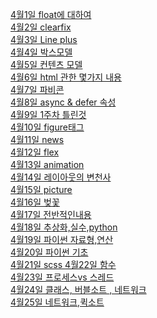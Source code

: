 <a href="https://github.com/hbsowo58/FastCampus_Summary/blob/master/README/2019-04/0401.md"> 4월1일 float에 대하여 <br>
<a href="https://github.com/hbsowo58/FastCampus_Summary/blob/master/README/2019-04/0402.md"> 4월2일 clearfix  <br>
<a href="https://github.com/hbsowo58/FastCampus_Summary/blob/master/README/2019-04/0403.md"> 4월3일 Line plus  <br>
<a href="https://github.com/hbsowo58/FastCampus_Summary/blob/master/README/2019-04/0404.md"> 4월4일 박스모델 <br>
<a href="https://github.com/hbsowo58/FastCampus_Summary/blob/master/README/2019-04/2019-04/0405.md"> 4월5일 컨텐츠 모델 <br>
<a href="https://github.com/hbsowo58/FastCampus_Summary/blob/master/README/2019-04/0406.md"> 4월6일 html 관한 몇가지 내용 <br>
<a href="https://github.com/hbsowo58/FastCampus_Summary/blob/master/README/2019-04/0407.md"> 4월7일 파비콘 <br>
<a href="https://github.com/hbsowo58/FastCampus_Summary/blob/master/README/2019-04/0408.md"> 4월8일 async & defer 속성 <br>
<a href="https://github.com/hbsowo58/FastCampus_Summary/blob/master/README/2019-04/0409.md"> 4월9일 1주차 틀린것  <br>
<a href="https://github.com/hbsowo58/FastCampus_Summary/blob/master/README/2019-04/0410.md"> 4월10일 figure태그  <br>
<a href="https://github.com/hbsowo58/FastCampus_Summary/blob/master/README/2019-04/0411.md"> 4월11일 news   <br>
<a href="https://github.com/hbsowo58/FastCampus_Summary/blob/master/README/2019-04/0412.md"> 4월12일 flex  <br>
<a href="https://github.com/hbsowo58/FastCampus_Summary/blob/master/README/2019-04/0413.md"> 4월13일 animation  <br>
<a href="https://github.com/hbsowo58/FastCampus_Summary/blob/master/README/2019-04/0414.md"> 4월14일 레이아웃의 변천사  <br>
<a href="https://github.com/hbsowo58/FastCampus_Summary/blob/master/README/2019-04/0415.md"> 4월15일 picture  <br>
<a href="https://github.com/hbsowo58/FastCampus_Summary/blob/master/README/2019-04/0416.md"> 4월16일 벚꽃 <br>
<a href="https://github.com/hbsowo58/FastCampus_Summary/blob/master/README/2019-04/0417.md"> 4월17일 전반적인내용 <br>
<a href="https://github.com/hbsowo58/FastCampus_Summary/blob/master/README/2019-04/0418.md"> 4월18일 추상화,실수,python<br>
<a href="https://github.com/hbsowo58/FastCampus_Summary/blob/master/README/2019-04/0419.md"> 4월19일 파이썬 자료형,연산<br>
<a href="https://github.com/hbsowo58/FastCampus_Summary/blob/master/README/2019-04/0420.md"> 4월20일 파이썬 기초 <br>
<a href="https://github.com/hbsowo58/FastCampus_Summary/blob/master/README/2019-04/0421.md"> 4월21일 scss
<a href="https://github.com/hbsowo58/FastCampus_Summary/blob/master/README/2019-04/0422.md"> 4월22일 함수<br> 
<a href="https://github.com/hbsowo58/FastCampus_Summary/blob/master/README/2019-04/0423.md"> 4월23일 프로세스vs 스레드 <br>
<a href="https://github.com/hbsowo58/FastCampus_Summary/blob/master/README/2019-04/0424.md"> 4월24일 클래스, 버블소트 , 네트워크<br>
<a href="https://github.com/hbsowo58/FastCampus_Summary/blob/master/README/2019-04/0425.md"> 4월25일 네트워크,퀵소트<br>

